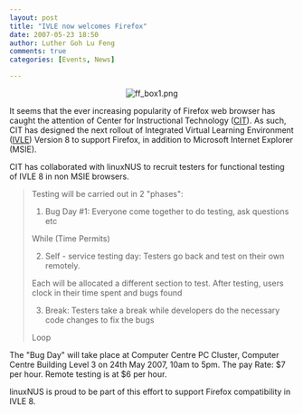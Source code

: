 ```yaml
---
layout: post
title: "IVLE now welcomes Firefox"
date: 2007-05-23 18:50
author: Luther Goh Lu Feng
comments: true
categories: [Events, News]

---
```

<p align="center"><img id="image54" src="/res/2007/05/ff_box1.png" alt="ff_box1.png" />

It seems that the ever increasing popularity of Firefox web browser has caught the attention of Center for Instructional Technology (<a href="http://cit.nus.edu.sg/">CIT</a>). As such, CIT has designed the next rollout of Integrated Virtual Learning Environment (<a href="http://cit.nus.edu.sg/IVLE/">IVLE</a>) Version 8 to support Firefox, in addition to Microsoft Internet Explorer (MSIE).

CIT has collaborated with linuxNUS to recruit testers for functional testing of IVLE 8 in non MSIE browsers.

<blockquote>Testing will be carried out in 2 "phases":

1. Bug Day #1: Everyone come together to do testing, ask questions etc

While (Time Permits)

2. Self - service testing day: Testers go back and test on their own remotely.

Each will be allocated a different section to test. After testing, users clock in their time spent and bugs found

3. Break: Testers take a break while developers do the necessary code changes to fix the bugs

Loop
</blockquote>


The "Bug Day" will take place at Computer Centre PC Cluster, Computer Centre Building Level 3 on 24th May 2007, 10am to 5pm. The pay Rate: $7 per hour. Remote testing is at $6 per hour.

linuxNUS is proud to be part of this effort to support Firefox compatibility in IVLE 8.
